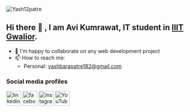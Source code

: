 ![Yash12patre](me.gif)

## Hi there 👋 , I am **Avi Kumrawat**, IT student in [IIIT Gwalior](https://www.iiitm.ac.in/index.php/en/).
- 👯 I'm happy to collaborate on any web development project
- 📫 How to reach me: 
  - Personal: yashbarapatre182@gmail.com

### Social media profiles
[<img src='https://cdn.jsdelivr.net/npm/simple-icons@3.0.1/icons/linkedin.svg' alt='linkedin' height='40'>](https://www.linkedin.com/in/Yash12patre/)  [<img src='https://cdn.jsdelivr.net/npm/simple-icons@3.0.1/icons/facebook.svg' alt='facebook' height='40'>](https://www.facebook.com/avi.kumrawat)  [<img src='https://cdn.jsdelivr.net/npm/simple-icons@3.0.1/icons/instagram.svg' alt='instagram' height='40'>](https://www.instagram.com/avi__kt/?hl=en/)  [<img src='https://cdn.jsdelivr.net/npm/simple-icons@3.0.1/icons/youtube.svg' alt='YouTube' height='40'>](https://www.youtube.com/channel/UCTEVUxJSb1SUYEgBbPn_IlQ)  
